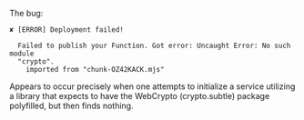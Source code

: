 The bug:

```
✘ [ERROR] Deployment failed!

  Failed to publish your Function. Got error: Uncaught Error: No such module
  "crypto".
    imported from "chunk-OZ42KACK.mjs"
```

Appears to occur precisely when one attempts to initialize a service utilizing a library that expects to have the WebCrypto (crypto.subtle) package polyfilled, but then finds nothing.



